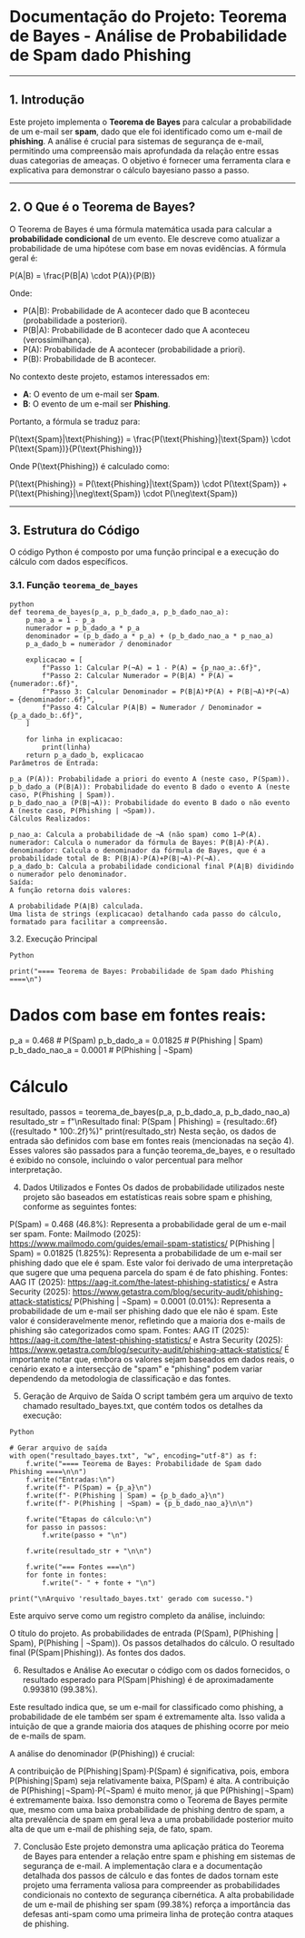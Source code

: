 
# Documentação do Projeto: Teorema de Bayes - Análise de Probabilidade de Spam dado Phishing

---

## 1. Introdução

Este projeto implementa o **Teorema de Bayes** para calcular a probabilidade de um e-mail ser **spam**, dado que ele foi identificado como um e-mail de **phishing**. A análise é crucial para sistemas de segurança de e-mail, permitindo uma compreensão mais aprofundada da relação entre essas duas categorias de ameaças. O objetivo é fornecer uma ferramenta clara e explicativa para demonstrar o cálculo bayesiano passo a passo.

---

## 2. O Que é o Teorema de Bayes?

O Teorema de Bayes é uma fórmula matemática usada para calcular a **probabilidade condicional** de um evento. Ele descreve como atualizar a probabilidade de uma hipótese com base em novas evidências. A fórmula geral é:

<span class="math-inline">P\(A\|B\) \= \\frac\{P\(B\|A\) \\cdot P\(A\)\}\{P\(B\)\}</span>

Onde:
* <span class="math-inline">P\(A\|B\)</span>: Probabilidade de A acontecer dado que B aconteceu (probabilidade a posteriori).
* <span class="math-inline">P\(B\|A\)</span>: Probabilidade de B acontecer dado que A aconteceu (verossimilhança).
* <span class="math-inline">P\(A\)</span>: Probabilidade de A acontecer (probabilidade a priori).
* <span class="math-inline">P\(B\)</span>: Probabilidade de B acontecer.

No contexto deste projeto, estamos interessados em:
* **A**: O evento de um e-mail ser **Spam**.
* **B**: O evento de um e-mail ser **Phishing**.

Portanto, a fórmula se traduz para:

<span class="math-inline">P\(\\text\{Spam\}\|\\text\{Phishing\}\) \= \\frac\{P\(\\text\{Phishing\}\|\\text\{Spam\}\) \\cdot P\(\\text\{Spam\}\)\}\{P\(\\text\{Phishing\}\)\}</span>

Onde <span class="math-inline">P\(\\text\{Phishing\}\)</span> é calculado como:

<span class="math-inline">P\(\\text\{Phishing\}\) \= P\(\\text\{Phishing\}\|\\text\{Spam\}\) \\cdot P\(\\text\{Spam\}\) \+ P\(\\text\{Phishing\}\|\\neg\\text\{Spam\}\) \\cdot P\(\\neg\\text\{Spam\}\)</span>

---

## 3. Estrutura do Código

O código Python é composto por uma função principal e a execução do cálculo com dados específicos.

### 3.1. Função `teorema_de_bayes`

```
python
def teorema_de_bayes(p_a, p_b_dado_a, p_b_dado_nao_a):
    p_nao_a = 1 - p_a
    numerador = p_b_dado_a * p_a
    denominador = (p_b_dado_a * p_a) + (p_b_dado_nao_a * p_nao_a)
    p_a_dado_b = numerador / denominador

    explicacao = [
        f"Passo 1: Calcular P(¬A) = 1 - P(A) = {p_nao_a:.6f}",
        f"Passo 2: Calcular Numerador = P(B|A) * P(A) = {numerador:.6f}",
        f"Passo 3: Calcular Denominador = P(B|A)*P(A) + P(B|¬A)*P(¬A) = {denominador:.6f}",
        f"Passo 4: Calcular P(A|B) = Numerador / Denominador = {p_a_dado_b:.6f}",
    ]

    for linha in explicacao:
        print(linha)
    return p_a_dado_b, explicacao
Parâmetros de Entrada:

p_a (P(A)): Probabilidade a priori do evento A (neste caso, P(Spam)).
p_b_dado_a (P(B∣A)): Probabilidade do evento B dado o evento A (neste caso, P(Phishing | Spam)).
p_b_dado_nao_a (P(B∣¬A)): Probabilidade do evento B dado o não evento A (neste caso, P(Phishing | ¬Spam)).
Cálculos Realizados:

p_nao_a: Calcula a probabilidade de ¬A (não spam) como 1−P(A).
numerador: Calcula o numerador da fórmula de Bayes: P(B∣A)⋅P(A).
denominador: Calcula o denominador da fórmula de Bayes, que é a probabilidade total de B: P(B∣A)⋅P(A)+P(B∣¬A)⋅P(¬A).
p_a_dado_b: Calcula a probabilidade condicional final P(A∣B) dividindo o numerador pelo denominador.
Saída:
A função retorna dois valores:

A probabilidade P(A∣B) calculada.
Uma lista de strings (explicacao) detalhando cada passo do cálculo, formatado para facilitar a compreensão.
```
3.2. Execução Principal
```
Python

print("==== Teorema de Bayes: Probabilidade de Spam dado Phishing ====\n")
```
# Dados com base em fontes reais:
p_a = 0.468  # P(Spam)
p_b_dado_a = 0.01825  # P(Phishing | Spam)
p_b_dado_nao_a = 0.0001  # P(Phishing | ¬Spam)

# Cálculo
resultado, passos = teorema_de_bayes(p_a, p_b_dado_a, p_b_dado_nao_a)
resultado_str = f"\nResultado final: P(Spam | Phishing) = {resultado:.6f} ({resultado * 100:.2f}%)"
print(resultado_str)
Nesta seção, os dados de entrada são definidos com base em fontes reais (mencionadas na seção 4). Esses valores são passados para a função teorema_de_bayes, e o resultado é exibido no console, incluindo o valor percentual para melhor interpretação.

4. Dados Utilizados e Fontes
Os dados de probabilidade utilizados neste projeto são baseados em estatísticas reais sobre spam e phishing, conforme as seguintes fontes:

P(Spam) = 0.468 (46.8%): Representa a probabilidade geral de um e-mail ser spam.
Fonte: Mailmodo (2025): https://www.mailmodo.com/guides/email-spam-statistics/
P(Phishing | Spam) = 0.01825 (1.825%): Representa a probabilidade de um e-mail ser phishing dado que ele é spam. Este valor foi derivado de uma interpretação que sugere que uma pequena parcela do spam é de fato phishing.
Fontes: AAG IT (2025): https://aag-it.com/the-latest-phishing-statistics/ e Astra Security (2025): https://www.getastra.com/blog/security-audit/phishing-attack-statistics/
P(Phishing | ¬Spam) = 0.0001 (0.01%): Representa a probabilidade de um e-mail ser phishing dado que ele não é spam. Este valor é consideravelmente menor, refletindo que a maioria dos e-mails de phishing são categorizados como spam.
Fontes: AAG IT (2025): https://aag-it.com/the-latest-phishing-statistics/ e Astra Security (2025): https://www.getastra.com/blog/security-audit/phishing-attack-statistics/
É importante notar que, embora os valores sejam baseados em dados reais, o cenário exato e a intersecção de "spam" e "phishing" podem variar dependendo da metodologia de classificação e das fontes.

5. Geração de Arquivo de Saída
O script também gera um arquivo de texto chamado resultado_bayes.txt, que contém todos os detalhes da execução:

```
Python

# Gerar arquivo de saída
with open("resultado_bayes.txt", "w", encoding="utf-8") as f:
    f.write("==== Teorema de Bayes: Probabilidade de Spam dado Phishing ====\n\n")
    f.write("Entradas:\n")
    f.write(f"- P(Spam) = {p_a}\n")
    f.write(f"- P(Phishing | Spam) = {p_b_dado_a}\n")
    f.write(f"- P(Phishing | ¬Spam) = {p_b_dado_nao_a}\n\n")

    f.write("Etapas do cálculo:\n")
    for passo in passos:
        f.write(passo + "\n")

    f.write(resultado_str + "\n\n")

    f.write("=== Fontes ===\n")
    for fonte in fontes:
        f.write("- " + fonte + "\n")

print("\nArquivo 'resultado_bayes.txt' gerado com sucesso.")
```
Este arquivo serve como um registro completo da análise, incluindo:

O título do projeto.
As probabilidades de entrada (P(Spam), P(Phishing | Spam), P(Phishing | ¬Spam)).
Os passos detalhados do cálculo.
O resultado final (P(Spam∣Phishing)).
As fontes dos dados.

6. Resultados e Análise
Ao executar o código com os dados fornecidos, o resultado esperado para P(Spam∣Phishing) é de aproximadamente 0.993810 (99.38%).

Este resultado indica que, se um e-mail for classificado como phishing, a probabilidade de ele também ser spam é extremamente alta. Isso valida a intuição de que a grande maioria dos ataques de phishing ocorre por meio de e-mails de spam.

A análise do denominador (P(Phishing)) é crucial:

A contribuição de P(Phishing∣Spam)⋅P(Spam) é significativa, pois, embora P(Phishing∣Spam) seja relativamente baixa, P(Spam) é alta.
A contribuição de P(Phishing∣¬Spam)⋅P(¬Spam) é muito menor, já que P(Phishing∣¬Spam) é extremamente baixa.
Isso demonstra como o Teorema de Bayes permite que, mesmo com uma baixa probabilidade de phishing dentro de spam, a alta prevalência de spam em geral leva a uma probabilidade posterior muito alta de que um e-mail de phishing seja, de fato, spam.

7. Conclusão
Este projeto demonstra uma aplicação prática do Teorema de Bayes para entender a relação entre spam e phishing em sistemas de segurança de e-mail. A implementação clara e a documentação detalhada dos passos de cálculo e das fontes de dados tornam este projeto uma ferramenta valiosa para compreender as probabilidades condicionais no contexto de segurança cibernética. A alta probabilidade de um e-mail de phishing ser spam (99.38%) reforça a importância das defesas anti-spam como uma primeira linha de proteção contra ataques de phishing.

